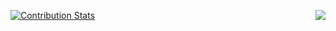 [![Contribution Stats](https://github-contribution-stats.vercel.app/api/?username=FengZh61)](https://github.com/LordDashMe/github-contribution-stats/)
<img align="right" src="https://github-readme-stats.vercel.app/api?username=FengZh61&show_icons=true" />
